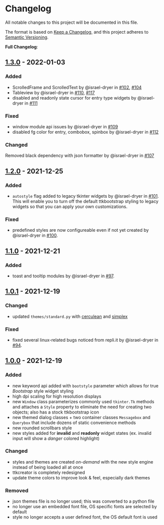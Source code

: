 # Changelog
All notable changes to this project will be documented in this file.

The format is based on [Keep a Changelog](https://keepachangelog.com/en/1.0.0/),
and this project adheres to [Semantic Versioning](https://semver.org/spec/v2.0.0.html).

**Full Changelog**: 

## [1.3.0](https://github.com/israel-dryer/ttkbootstrap/compare/v1.2.0...v1.3.0) - 2022-01-03
### Added
- ScrolledFrame and ScrolledText by @israel-dryer in [#102](https://github.com/israel-dryer/ttkbootstrap/pull/102), [#104](https://github.com/israel-dryer/ttkbootstrap/pull/104)
- Tableview by @israel-dryer in [#110](https://github.com/israel-dryer/ttkbootstrap/pull/110), [#117](https://github.com/israel-dryer/ttkbootstrap/pull/117)
- disabled and readonly state cursor for entry type widgets by @israel-dryer in [#111](https://github.com/israel-dryer/ttkbootstrap/pull/111)

### Fixed
- window module api issues by @israel-dryer in [#109](https://github.com/israel-dryer/ttkbootstrap/pull/109)
- disabled fg color for entry, combobox, spinbox by @israel-dryer in [#112](https://github.com/israel-dryer/ttkbootstrap/pull/112)

### Changed
Removed black dependency with json formatter by @israel-dryer in [#107](https://github.com/israel-dryer/ttkbootstrap/pull/107)

## [1.2.0](https://github.com/israel-dryer/ttkbootstrap/compare/v1.1.0...v1.2.0) - 2021-12-25
### Added
- `autostyle` flag added to legacy tkinter widgets by @israel-dryer in [#101](https://github.com/israel-dryer/ttkbootstrap/pull/101).
    This will enable you to turn off the default ttkbootstrap styling to legacy
    widgets so that you can apply your own customizations.

### Fixed
- predefined styles are now configureable even if not yet created by @israel-dryer in [#100](https://github.com/israel-dryer/ttkbootstrap/pull/100).

## [1.1.0](https://github.com/israel-dryer/ttkbootstrap/compare/v1.0.1...v1.1.0) - 2021-12-21
### Added
- toast and tooltip modules by @israel-dryer in [#97](https://github.com/israel-dryer/ttkbootstrap/pull/97).
  
## [1.0.1](https://github.com/israel-dryer/ttkbootstrap/compare/v1.0.0...v1.0.1) - 2021-12-19
### Changed
- updated `themes/standard.py` with [cerculean](https://github.com/israel-dryer/ttkbootstrap/blob/master/docs/assets/themes/cerculean.png) and [simplex](https://github.com/israel-dryer/ttkbootstrap/blob/master/docs/assets/themes/simplex.png)

### Fixed
- fixed several linux-related bugs noticed from repli.it by @israel-dryer in [#94](https://github.com/israel-dryer/ttkbootstrap/pull/94).
  
## [1.0.0](https://github.com/israel-dryer/ttkbootstrap/compare/v0.5.1...v1.0.0) - 2021-12-19
### Added
- new keyword api added with `bootstyle` parameter which allows for true _Bootstrap_ style widget styling
- high dpi scaling for high resolution displays
- new `Window` class parameterizes commonly used `tkinter.Tk` methods and attaches a `Style` property to eliminate the need for creating two objects; also has a stock ttkbootstrap icon
- new themed dialog classes + two container classes `Messagebox` and `Querybox` that include dozens of static convenience methods
- new rounded scrollbars style
- new styles added for **invalid** and **readonly** widget states (ex. invalid input will show a _danger_ colored highlight)

### Changed
- styles and themes are created _on-demand_ with the new style engine instead of being loaded all at once
- ttkcreator is completely redesigned
- update theme colors to improve look & feel, especially dark themes

### Removed
- json themes file is no longer used; this was converted to a python file
- no longer use an embedded font file, OS specific fonts are selected by default
- style no longer accepts a user defined font, the OS default font is used

